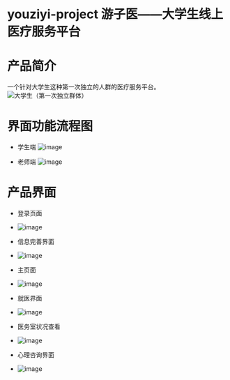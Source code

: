 # youziyi-project 游子医——大学生线上医疗服务平台

# 产品简介
  一个针对大学生这种第一次独立的人群的医疗服务平台。
  ![大学生（第一次独立群体）](https://user-images.githubusercontent.com/68725610/161490741-ee770217-b94a-43a4-be91-586a342effe9.png)

# 界面功能流程图
  + 学生端
  ![image](https://user-images.githubusercontent.com/68725610/161490816-5c8953f4-4fb9-45db-941b-86d632014b38.png)
  
  + 老师端
  ![image](https://user-images.githubusercontent.com/68725610/161490868-760823b8-eb72-41e9-a635-7e4db7008e5b.png)

# 产品界面
  + 登录页面
  + ![image](https://user-images.githubusercontent.com/68725610/161491029-dcdea80e-9f67-4abf-beee-c7dcec09a554.png)

  + 信息完善界面
  + ![image](https://user-images.githubusercontent.com/68725610/161491112-2ae26f6e-a71d-46c6-aa86-c2dd162504f8.png)

  + 主页面
  + ![image](https://user-images.githubusercontent.com/68725610/161491147-2459ce11-0ff9-4f20-b4de-e695176a70d9.png)

  + 就医界面
  + ![image](https://user-images.githubusercontent.com/68725610/161491207-05d2da7a-5a45-4281-b000-9f861695312f.png)

  + 医务室状况查看
  + ![image](https://user-images.githubusercontent.com/68725610/161491256-f83b155b-415c-4a54-bbdd-3b426a603876.png)

  + 心理咨询界面
  + ![image](https://user-images.githubusercontent.com/68725610/161491312-ef40c2f7-2755-4fff-aef6-b82c31bfe10a.png)

